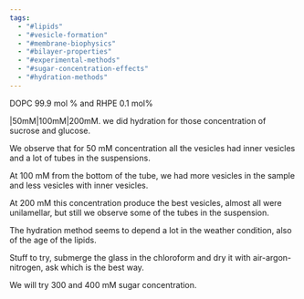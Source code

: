 ```yaml
---
tags:
  - "#lipids"
  - "#vesicle-formation"
  - "#membrane-biophysics"
  - "#bilayer-properties"
  - "#experimental-methods"
  - "#sugar-concentration-effects"
  - "#hydration-methods"
---
```


DOPC 99.9 mol % and  RHPE 0.1 mol%

|50mM|100mM|200mM. we did hydration for those concentration of sucrose and glucose. 

We observe that for 50 mM concentration all the vesicles had inner vesicles and a lot of tubes in the suspensions. 

At 100 mM from the bottom of the tube, we had more vesicles in the sample and less vesicles with inner vesicles. 

At 200 mM this concentration produce the best vesicles, almost all were unilamellar, but still we observe some of the tubes in the suspension. 

The hydration method seems to depend a lot in the weather condition, also of the age of the lipids.

Stuff to try, submerge the glass in the chloroform and dry it with air-argon-nitrogen, ask which is the best way. 

We will try 300 and 400 mM sugar concentration. 

